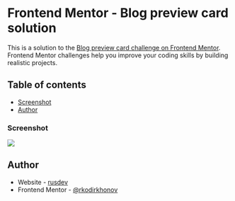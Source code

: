 # Frontend Mentor - Blog preview card solution

This is a solution to the [Blog preview card challenge on Frontend Mentor](https://www.frontendmentor.io/challenges/blog-preview-card-ckPaj01IcS). Frontend Mentor challenges help you improve your coding skills by building realistic projects.

## Table of contents

- [Screenshot](#screenshot)
- [Author](#author)

### Screenshot

![](./screenshot.jpg)

## Author

- Website - [rusdev](https://www.github.com/rkodirkhonov)
- Frontend Mentor - [@rkodirkhonov](https://www.frontendmentor.io/profile/rkodirkhonov)
